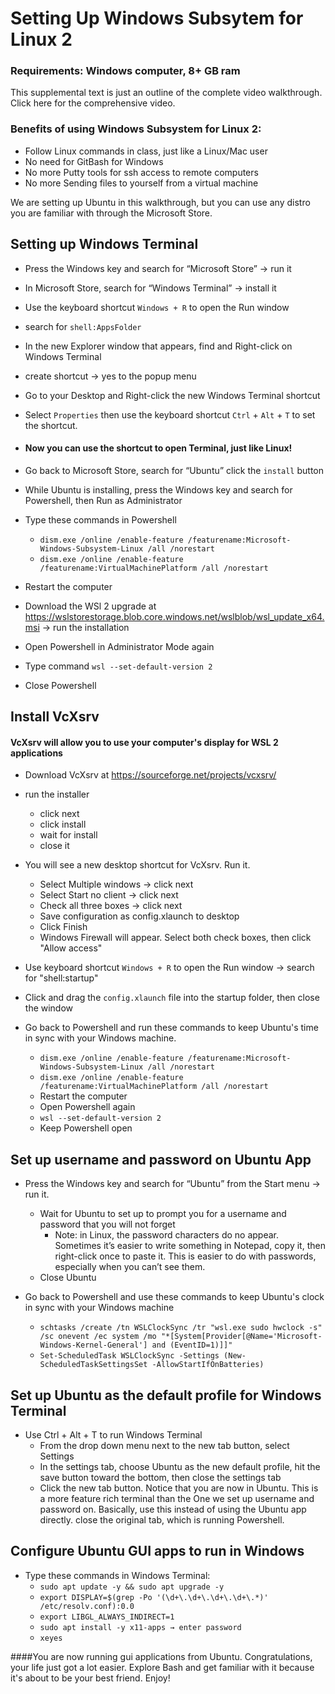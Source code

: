# Setting Up Windows Subsytem for Linux 2

### Requirements: Windows computer, 8+ GB ram
This supplemental text is just an outline of the complete video walkthrough. Click here for the comprehensive video.

### Benefits of using Windows Subsystem for Linux 2:

- Follow Linux commands in class, just like a Linux/Mac user
- No need for GitBash for Windows
- No more Putty tools for ssh access to remote computers
- No more Sending files to yourself from a virtual machine

We are setting up Ubuntu in this walkthrough, but you can use any distro you are familiar with
through the Microsoft Store.

## Setting up Windows Terminal

* Press the Windows key and search for “Microsoft Store” → run it
* In Microsoft Store, search for “Windows Terminal” → install it
* Use the keyboard shortcut `Windows + R` to open the Run window
* search for `shell:AppsFolder`
* In the new Explorer window that appears, find and Right-click on Windows Terminal
* create shortcut → yes to the popup menu

* Go to your Desktop and Right-click the new Windows Terminal shortcut
* Select `Properties` then use the keyboard shortcut `Ctrl` + `Alt` + `T` to set the shortcut.
* #### Now you can use the shortcut to open Terminal, just like Linux!

* Go back to Microsoft Store, search for “Ubuntu” click the `install` button
* While Ubuntu is installing, press the Windows key and search for Powershell, then Run as
  Administrator
* Type these commands in
  Powershell 
    + `dism.exe /online /enable-feature /featurename:Microsoft-Windows-Subsystem-Linux /all /norestart`
    + `dism.exe /online /enable-feature /featurename:VirtualMachinePlatform /all /norestart`
* Restart the computer
* Download the WSl 2 upgrade
  at https://wslstorestorage.blob.core.windows.net/wslblob/wsl_update_x64.msi → run the installation
* Open Powershell in Administrator Mode again
* Type command `wsl --set-default-version 2`
* Close Powershell

## Install VcXsrv

#### VcXsrv will allow you to use your computer's display for WSL 2 applications

* Download VcXsrv at https://sourceforge.net/projects/vcxsrv/
* run the installer
    + click next
    + click install
    + wait for install
    + close it


* You will see a new desktop shortcut for VcXsrv. Run it.
    + Select Multiple windows → click next
    + Select Start no client → click next
    + Check all three boxes → click next
    + Save configuration as config.xlaunch to desktop
    + Click Finish
    + Windows Firewall will appear. Select both check boxes, then click "Allow access"



* Use keyboard shortcut `Windows + R` to open the Run window → search for "shell:startup"
* Click and drag the `config.xlaunch` file into the startup folder, then close the window
* Go back to Powershell and run these commands to keep Ubuntu's time in sync with your Windows machine.
    + `dism.exe /online /enable-feature /featurename:Microsoft-Windows-Subsystem-Linux /all /norestart`
    + `dism.exe /online /enable-feature /featurename:VirtualMachinePlatform /all /norestart`
    + Restart the computer
    + Open Powershell again
    + `wsl --set-default-version 2`
    + Keep Powershell open

## Set up username and password on Ubuntu App

* Press the Windows key and search for “Ubuntu” from the Start menu → run it.
    + Wait for Ubuntu to set up to prompt you for a username and password that you will not forget
        - Note: in Linux, the password characters do no appear. Sometimes it’s easier to write
          something in Notepad, copy it, then right-click once to paste it. This is easier to do
          with passwords, especially when you can’t see them.
    + Close Ubuntu
    
* Go back to Powershell and use these commands to keep Ubuntu's clock in sync with your Windows machine
    + `schtasks /create /tn WSLClockSync /tr "wsl.exe sudo hwclock -s" /sc onevent /ec system /mo "*[System[Provider[@Name='Microsoft-Windows-Kernel-General'] and (EventID=1)]]"`
    + `Set-ScheduledTask WSLClockSync -Settings (New-ScheduledTaskSettingsSet -AllowStartIfOnBatteries)`


## Set up Ubuntu as the default profile for Windows Terminal

* Use Ctrl + Alt + T to run Windows Terminal
    + From the drop down menu next to the new tab button, select Settings
    + In the settings tab, choose Ubuntu as the new default profile, hit the save button toward the
      bottom, then close the settings tab
    + Click the new tab button. Notice that you are now in Ubuntu. This is a more feature rich
      terminal than the One we set up username and password on. Basically, use this instead of using
      the Ubuntu app directly. close the original tab, which is running Powershell.

## Configure Ubuntu GUI apps to run in Windows

* Type these commands in Windows Terminal:
    + `sudo apt update -y && sudo apt upgrade -y`
    + `export DISPLAY=$(grep -Po '(\d+\.\d+\.\d+\.\d+\.*)' /etc/resolv.conf):0.0`
    + `export LIBGL_ALWAYS_INDIRECT=1`
    + `sudo apt install -y x11-apps → enter password`
    + `xeyes`

####You are now running gui applications from Ubuntu. Congratulations, your life just got a lot easier. Explore Bash and get familiar with it because it's about to be your best friend. Enjoy!
